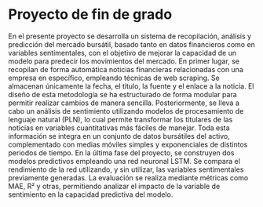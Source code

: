 # Proyecto de fin de grado
En el presente proyecto se desarrolla un sistema de recopilación, análisis y predicción del mercado bursátil, basado tanto en datos financieros como en variables sentimentales, con el objetivo de mejorar la capacidad de un modelo para predecir los movimientos del mercado. En primer lugar, se recopilan de forma automática noticias financieras relacionadas con una empresa en específico, empleando técnicas de web scraping. Se almacenan únicamente la fecha, el título, la fuente y el enlace a la noticia. El diseño de esta metodología se ha estructurado de forma modular para permitir realizar cambios de manera sencilla.
Posteriormente, se lleva a cabo un análisis de sentimiento utilizando modelos de procesamiento de lenguaje natural (PLN), lo cual permite transformar los titulares de las noticias en variables cuantitativas más fáciles de manejar. Toda esta información se integra en un conjunto de datos bursátiles del activo, complementado con medias móviles simples y exponenciales de distintos periodos de tiempo.
En la última fase del proyecto, se construyen dos modelos predictivos empleando una red neuronal LSTM. Se compara el rendimiento de la red utilizando, y sin utilizar, las variables sentimentales previamente generadas. La evaluación se realiza mediante métricas como MAE, R² y otras, permitiendo analizar el impacto de la variable de sentimiento en la capacidad predictiva del modelo.
